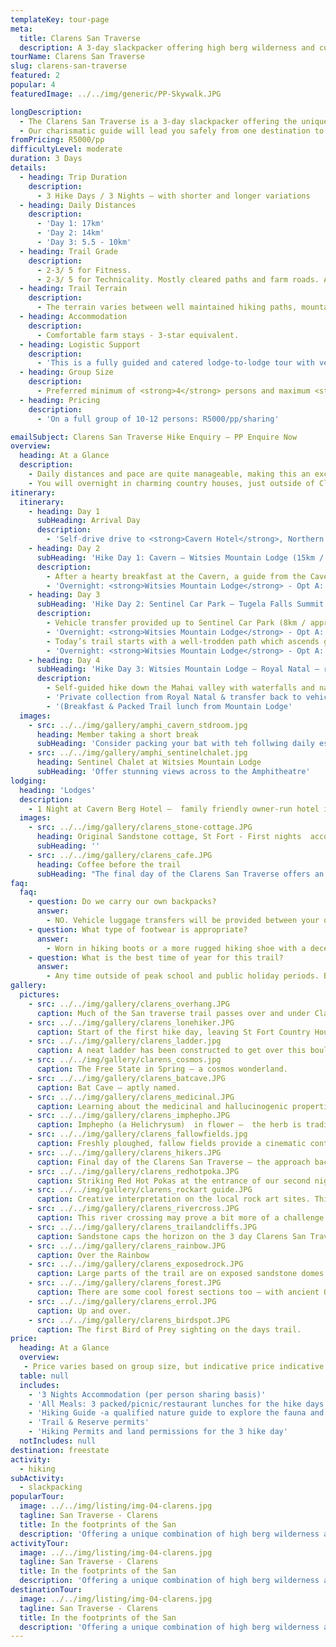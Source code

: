 ```yaml
---
templateKey: tour-page
meta:
  title: Clarens San Traverse
  description: A 3-day slackpacker offering high berg wilderness and cultural treasures - San paintings, dinosaur fossils, fine restaurants, quirky art cafes and intriguing African folk-lore tales.
tourName: Clarens San Traverse
slug: clarens-san-traverse
featured: 2
popular: 4
featuredImage: ../../img/generic/PP-Skywalk.JPG

longDescription:
  - The Clarens San Traverse is a 3-day slackpacker offering the unique combination of high berg wilderness and cultural treasures. The area is famous for its landmark San paintings, well-preserved dinosaur fossils, fine restaurants, quirky art cafes and intriguing African folk-lore tales.
  - Our charismatic guide will lead you safely from one destination to the next whilst sharing his unique perspective on ancient culture and the stories of the people who once inhabited this valley.
fromPricing: R5000/pp
difficultyLevel: moderate
duration: 3 Days
details:
  - heading: Trip Duration
    description:
      - 3 Hike Days / 3 Nights – with shorter and longer variations
  - heading: Daily Distances
    description:
      - 'Day 1: 17km'
      - 'Day 2: 14km'
      - 'Day 3: 5.5 - 10km'
  - heading: Trail Grade
    description:
      - 2-3/ 5 for Fitness.
      - 2-3/ 5 for Technicality. Mostly cleared paths and farm roads. A few sections of off-camber grassy trails and a few steep ascents and descents.
  - heading: Trail Terrain
    description:
      - The terrain varies between well maintained hiking paths, mountain paths, ravine trails and rocky ridges.
  - heading: Accommodation
    description:
      - Comfortable farm stays - 3-star equivalent. 
  - heading: Logistic Support
    description:
      - 'This is a fully guided and catered lodge-to-lodge tour with vehicle back-up and daily luggage transfers. Return transfer (to collect own vehicles from start or finish) is included.'
  - heading: Group Size
    description:
      - Preferred minimum of <strong>4</strong> persons and maximum <strong>12-14 </strong>persons per group.
  - heading: Pricing
    description:
      - 'On a full group of 10-12 persons: R5000/pp/sharing'

emailSubject: Clarens San Traverse Hike Enquiry – PP Enquire Now
overview:
  heading: At a Glance
  description:
    - Daily distances and pace are quite manageable, making this an excellent trail for families and persons looking to test-out the trail waters.
    - You will overnight in charming country houses, just outside of Clarens. With meals, transfers and luggage transfers all arranged for, all you need to do is wake up and enjoy the golden-lit sandstone trails, so unique to this part of the world.
itinerary:
  itinerary:
    - heading: Day 1
      subHeading: Arrival Day
      description:
        - 'Self-drive drive to <strong>Cavern Hotel</strong>, Northern Drakensberg   (3.5hrs from Durban/ 4hrs from JHB). Overnight: Cavern Hotel (Dinner provided)'
    - heading: Day 2
      subHeading: 'Hike Day 1: Cavern – Witsies Mountain Lodge (15km / 1273m total ascent)'
      description:
        - After a hearty breakfast at the Cavern, a guide from the Cavern will accompany you on today’s hike up and over the sandstone cliffs, via Lone Rock (San rock art), through Sugar loaf gap, and along the ridge bypassing broom hill with sweeping views across to the former homeland QwaQwa and Metsi Matsho Dam.
        - 'Overnight: <strong>Witsies Mountain Lodge</strong> - Opt A: Sentinel Chalets. Opt B: Hikers Cabin (Breakfast & Packed Lunch from the Cavern (Opt A&B). Dinner at the Mountain Lodge – Opt A)'
    - heading: Day 3
      subHeading: 'Hike Day 2: Sentinel Car Park – Tugela Falls Summit – Sentinel Car Park (16km return hike / 985m total ascent)'
      description:
        - Vehicle transfer provided up to Sentinel Car Park (8km / approx 30min transfer).
        - 'Overnight: <strong>Witsies Mountain Lodge</strong> - Opt A: Sentinel Chalets. Opt B: Hikers Cabin (Breakfast & Packed Lunch from the Cavern (Opt A&B). Dinner at the Mountain Lodge – Opt A)'
        - Today’s trail starts with a well-trodden path which ascends gradually towards the Witches and Zigzags, taking you to the base of the Sentinel massif. From here you’ll follow the contour path below the Western buttress, with the land sloping steeply to the north and east giving you wonderful views of the Maluti’s. The chain ladders are reached after about 3 kilometres. After negotiating the 35m ascent on the chainladders it is only a short scramble from there to the escarpment top, where you can spend the better part of the day in exploration. Mont aux Sources (highest peak in the area) and the top of the Tugela Falls are highlights. Return transfer back to Witsies from Sentinel car park.
        - 'Overnight: <strong>Witsies Mountain Lodge</strong> - Opt A: Sentinel Chalets. Opt B: Hikers Cabin (Dinner Bed & Breakfast + Packed Lunch – provided by the Mountain Lodge on Opt A)'
    - heading: Day 4
      subHeading: 'Hike Day 3: Witsies Mountain Lodge – Royal Natal – return by vehicle to Cavern. (11km hike /391m Total Ascent)'
      description:
        - Self-guided hike down the Mahai valley with waterfalls and natural swimming pools along the way.
        - 'Private collection from Royal Natal & transfer back to vehicle(s) left at the Cavern'
        - '(Breakfast & Packed Trail lunch from Mountain Lodge'
  images:
    - src: ../../img/gallery/amphi_cavern_stdroom.jpg
      heading: Member taking a short break
      subHeading: 'Consider packing your bat with teh follwing daily essentials'
    - src: ../../img/gallery/amphi_sentinelchalet.jpg
      heading: Sentinel Chalet at Witsies Mountain Lodge
      subHeading: 'Offer stunning views across to the Amphitheatre'
lodging:
  heading: 'Lodges'
  description:
    - 1 Night at Cavern Berg Hotel –  family friendly owner-run hotel in serene setting with plenty on the go. Standard rooms, but for just a little extra, upgrade to superior rooms with private gardens overlooking indigenous forest. Post hike night recommended - with a massage booking at the Forest Spa.
  images:
    - src: ../../img/gallery/clarens_stone-cottage.JPG
      heading: Original Sandstone cottage, St Fort - First nights  accomodation.
      subHeading: ''
    - src: ../../img/gallery/clarens_cafe.JPG
      heading: Coffee before the trail
      subHeading: "The final day of the Clarens San Traverse offers an opportunty to sample Claren's cafe culture"
faq:
  faq:
    - question: Do we carry our own backpacks?
      answer:
        - NO. Vehicle luggage transfers will be provided between your overight locations on this slackpacking trail.
    - question: What type of footwear is appropriate?
      answer:
        - Worn in hiking boots or a more rugged hiking shoe with a decent rubber sole.
    - question: What is the best time of year for this trail?
      answer:
        - Any time outside of peak school and public holiday periods. But April/May is when the cosmos is in flower .
gallery:
  pictures:
    - src: ../../img/gallery/clarens_overhang.JPG   
      caption: Much of the San traverse trail passes over and under Clarens Sandstone.
    - src: ../../img/gallery/clarens_lonehiker.JPG
      caption: Start of the first hike day, leaving St Fort Country House.
    - src: ../../img/gallery/clarens_ladder.jpg
      caption: A neat ladder has been constructed to get over this boulder.
    - src: ../../img/gallery/clarens_cosmos.jpg
      caption: The Free State in Spring – a cosmos wonderland.
    - src: ../../img/gallery/clarens_batcave.JPG
      caption: Bat Cave – aptly named.
    - src: ../../img/gallery/clarens_medicinal.JPG
      caption: Learning about the medicinal and hallucinogenic properties of some of interesting plant species along the way.
    - src: ../../img/gallery/clarens_imphepho.JPG
      caption: Imphepho (a Helichrysum)  in flower –  the herb is traditionally burnt to invoke, honour and placate the ancestors.
    - src: ../../img/gallery/clarens_fallowfields.jpg
      caption: Freshly ploughed, fallow fields provide a cinematic contrast to their surrounds.
    - src: ../../img/gallery/clarens_hikers.JPG
      caption: Final day of the Clarens San Traverse – the approach back to Clarens town.
    - src: ../../img/gallery/clarens_redhotpoka.JPG
      caption: Striking Red Hot Pokas at the entrance of our second nights accommodation. 
    - src: ../../img/gallery/clarens_rockart guide.JPG
      caption: Creative interpretation on the local rock art sites. This guide will take you on a whole new trip. 
    - src: ../../img/gallery/clarens_rivercross.JPG
      caption: This river crossing may prove a bit more of a challenge during Summer months.
    - src: ../../img/gallery/clarens_trailandcliffs.JPG   
      caption: Sandstone caps the horizon on the 3 day Clarens San Traverse Hiking trail.
    - src: ../../img/gallery/clarens_rainbow.JPG
      caption: Over the Rainbow 
    - src: ../../img/gallery/clarens_exposedrock.JPG
      caption: Large parts of the trail are on exposed sandstone domes.
    - src: ../../img/gallery/clarens_forest.JPG
      caption: There are some cool forest sections too – with ancient Ou hout trees.
    - src: ../../img/gallery/clarens_errol.JPG
      caption: Up and over.
    - src: ../../img/gallery/clarens_birdspot.JPG
      caption: The first Bird of Prey sighting on the days trail.
price:
  heading: At a Glance
  overview: 
   - Price varies based on group size, but indicative price indicative price on a full group (10-12 persons) - R5000/pp
  table: null
  includes:
    - '3 Nights Accommodation (per person sharing basis)'
    - 'All Meals: 3 packed/picnic/restaurant lunches for the hike days and 3 dinners and breakfasts at the accommodation'
    - 'Hiking Guide -a qualified nature guide to explore the fauna and fauna with you on the trail'
    - 'Trail & Reserve permits'
    - 'Hiking Permits and land permissions for the 3 hike day'
  notIncludes: null
destination: freestate
activity:
  - hiking
subActivity:
  - slackpacking
popularTour:
  image: ../../img/listing/img-04-clarens.jpg
  tagline: San Traverse - Clarens
  title: In the footprints of the San
  description: 'Offering a unique combination of high berg wilderness and cultural treasures, the 3 day San Traverse in and around Clarens, Free State, will delight your finer senses.'
activityTour:
  image: ../../img/listing/img-04-clarens.jpg
  tagline: San Traverse - Clarens
  title: In the footprints of the San
  description: 'Offering a unique combination of high berg wilderness and cultural treasures, the 3 day San Traverse in and around Clarens, Free State, will delight your finer senses.'
destinationTour:
  image: ../../img/listing/img-04-clarens.jpg
  tagline: San Traverse - Clarens
  title: In the footprints of the San
  description: 'Offering a unique combination of high berg wilderness and cultural treasures, the 3 day San Traverse in and around Clarens, Free State, will delight your finer senses.'
---
```

